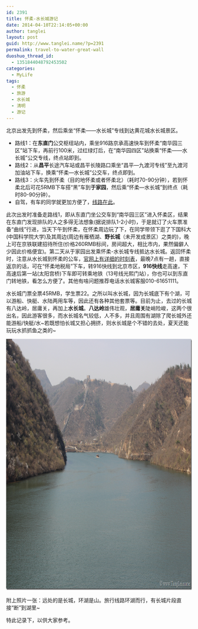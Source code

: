 ```yaml
---
id: 2391
title: 怀柔-水长城游记
date: 2014-04-10T22:14:05+00:00
author: tanglei
layout: post
guid: http://www.tanglei.name/?p=2391
permalink: travel-to-water-great-wall
duoshuo_thread_id:
  - 1351844048792453502
categories:
  - MyLife
tags:
  - 怀柔
  - 旅游
  - 水长城
  - 清明
  - 游记
---
```

北京出发先到怀柔，然后乘坐“怀柔——水长城”专线到达黄花城水长城景区。

  * 路线1：在**东直门**公交枢纽站内，乘坐916路京承高速快车到怀柔“南华园三区”站下车，再前行100米，过红绿灯后，在“南华园四区”站换乘“怀柔——水长城”公交专线，终点站即到。
  * 路线2：从**昌平**长途汽车站或昌平长陵路口乘坐“昌平—九渡河专线”至九渡河加油站下车，换乘“怀柔—水长城”公交车，终点即到。
  * 路线3：火车先到怀柔（目的地怀柔或者怀柔北）（耗时70-90分钟），若到怀柔北后可花5RMB下车搭“黑”车到**于家园**，然后乘“怀柔—水长城”到终点（耗时80-90分钟）。
  * 自驾，有车的同学就更加方便了，[线路在此](http://www.huanghuacheng.com/index.php?m=content&c=index&a=lists&catid=50)。

此次出发时准备走路线1，即从东直门坐公交车到“南华园三区”进入怀柔区，结果在东直门发现排队的人之多得无法想象(据说排队1-2小时)，于是就订了火车票准备“曲线”行进，当天下午到怀柔，在怀柔周边玩了下，在同学带领下逛了下国科大(中国科学院大学)及其周边(周边有雁栖湖、**野长城**（未开发成景区）之类的)，晚上可在京铁联建招待所住(价格260RMB标间，房间超大，相比市内，果然偏僻人少因此价格便宜)。第二天从于家园出发乘怀柔-水长城专线抵达水长城。返回怀柔时，注意从水长城到怀柔的公车，[官网上有详细的时刻表](http://www.huanghuacheng.com/index.php?m=content&c=index&a=lists&catid=52)，最晚7点有一趟，直接返京的话，可在“怀柔地税局”下车，转916快线到北京市区，**916快线**走高速，下高速后第一站(太阳宫桥)下车即可转乘地铁（13号线光熙门站），你也可以到东直门转地铁，看怎么方便了。其他有啥问题推荐电话水长城客服010-61651111。

水长城门票全票45RMB，学生票22。之所以叫水长城，因为长城底下有个湖，可以游船、快艇、水陆两用车等，因此还有各种其他套票等。目前为止，去过的长城有八达岭，居庸关，再加上**水长城**。**八达岭**雄伟壮观，**居庸关**陡峭险峻，这两个很出名，因此游客很多，而水长城名气较低，人不多，并且周围有湖除了爬长城外还能游船/快艇/水~若既想怕长城又担心拥挤，则水长城是个不错的去处，夏天还能玩玩水抓抓鱼之类的~

[<img style="background-image: none; padding-top: 0px; padding-left: 0px; display: inline; padding-right: 0px; border: 0px;" title="water-great-wall" src="/wp-content/uploads/2014/04/water-great-wall_thumb.png" alt="water-great-wall" width="1028" height="681" border="0" />](/wp-content/uploads/2014/04/water-great-wall.png)

附上照片一张：远处的是长城，环湖是山。旅行线路环湖而行，有长城片段直接“断”到湖里~

特此记录下，以供大家参考。
